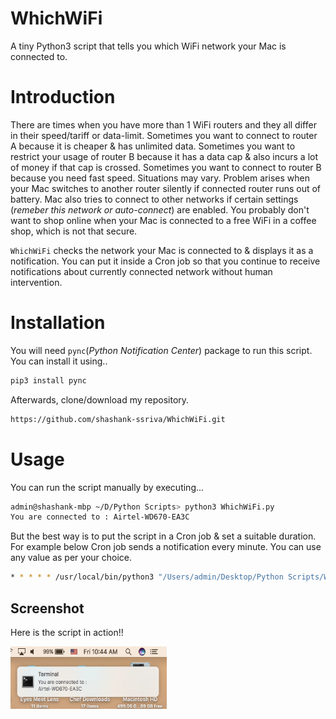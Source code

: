 # WhichWiFi
A tiny Python3 script that tells you which WiFi network your Mac is connected to.

# Introduction
There are times when you have more than 1 WiFi routers and they all differ in their speed/tariff or data-limit. Sometimes you want to connect to router A because it is cheaper & has unlimited data. Sometimes you want to restrict your usage of router B because it has a data cap & also incurs a lot of money if that cap is crossed. Sometimes you want to connect to router B because you need fast speed. Situations may vary. Problem arises when your Mac switches to another router silently if connected router runs out of battery. Mac also tries to connect to other networks if certain settings (*remeber this network or auto-connect*) are enabled. You probably don't want to shop online when your Mac is connected to a free WiFi in a coffee shop, which is not that secure.

``WhichWiFi`` checks the network your Mac is connected to & displays it as a notification. You can put it inside a Cron job so that you continue to receive notifications about currently connected network without human intervention.

# Installation
You will need ``pync``(*Python Notification Center*) package to run this script. You can install it using..
```bash
pip3 install pync
```
Afterwards, clone/download my repository.
```bash
https://github.com/shashank-ssriva/WhichWiFi.git
```
# Usage
You can run the script manually by executing...
```bash
admin@shashank-mbp ~/D/Python Scripts> python3 WhichWiFi.py
You are connected to : Airtel-WD670-EA3C
```
But the best way is to put the script in a Cron job & set a suitable duration. For example below Cron job sends a notification every minute. You can use any value as per your choice.

```bash
* * * * * /usr/local/bin/python3 "/Users/admin/Desktop/Python Scripts/WhichWiFi.py" >/Users/admin/Desktop/cronout.log 2>/Users/admin/Desktop/cronerror.log
```
## Screenshot

Here is the script in action!!

<img src="https://github.com/shashank-ssriva/WhichWiFi/blob/master/WhichWiFi.png" height="100" width="250">
